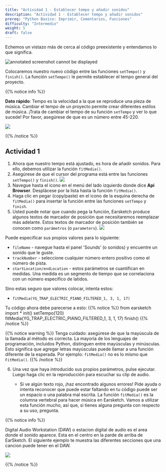 ```yaml
---
title: "Actividad 1 - Establecer tempo y añadir sonidos"
description: "Actividad 1 - Establecer tempo y añadir sonidos"
prereq: "Python Basico: Imprimir, Comentarios, Funciones"
difficulty: "Intermedio"
weight: 5
draft: false
---
```


Echemos un vistazo más de cerca al código preexistente y entendamos lo que significa.

![annotated screenshot cannot be displayed](../img/annotated-screenshot-overview.png)

Colocaremos nuestro nuevo código entre las funciones `setTempo()` y `finish()`. La función `setTempo()` le permite establecer el tempo general del proyecto.

{{% notice info %}}

**Dato rápido**: Tempo es la velocidad a la que se reproduce una pieza de música. Cambiar el tempo de un proyecto permite crear diferentes estilos de música. ¡Trata de cambiar el tempo de su función `setTempo` y ver lo que sucede! Por favor, asegúrese de que es un número entre 45-220.

![](../img/img-tempo1.png)

{{% /notice %}}

## Actividad 1

1. Ahora que nuestro tempo está ajustado, es hora de añadir sonidos. Para ello, debemos utilizar la función `fitMedia()`.
2. Asegúrese de que el cursor del programa está entre las funciones `setTempo()` y `finish()`.
    ![](../img/annotated-screenshot-cursor.png)
3. Navegue hasta el icono en el menú del lado izquierdo donde dice **Api Browser**. Desplácese por la lista hasta la función `fitMedia()`.
4. Haga clic en pegar (copy/paste) en el icono de la esquina derecha de `fitMedia()` para insertar la función entre las funciones `setTempo` y `finish`.
5. Usted puede notar que cuando pega la función, Earsketch produce algunos textos de marcador de posición que necesitaremos reemplazar más adelante. Estos textos de marcador de posición también se conocen como `parámetros` (o `parameters`).
    ![](../img/annotated-screenshot-fitmedia.png)

Puede especificar sus propios valores para lo siguiente:

- `fileName` - navegue hasta el panel \'Sounds\' (o sonidos) y encuentre un sonido que le guste.
- `trackNumber` - seleccione cualquier número entero positivo como el número de pista.
- `startLocation/endLocation` - estos parámetros se cuantifican en medidas. Una medida es un segmento de tiempo que se correlaciona con un número específico de latidos.

Sino estas seguro que valores colocar, intenta estos:

- `fitMedia(YG_TRAP_ELECTRIC_PIANO_FILTERED_1, 3, 1, 17)`

Tu código ahora debe parecerse a esto:
    {{% notice %}}
    from earsketch import *
        init()
        setTempo(120)
        fitMedia(YG_TRAP_ELECTRIC_PIANO_FILTERED_1, 3, 1, 17)
        finish()
    {{% /notice %}}

{{% notice warning %}} Tenga cuidado: asegúrese de que la mayúscula de la llamada al método es correcta. La mayoría de los lenguajes de programación, incluidos Python, distinguen entre mayúsculas y minúsculas. Esto significa que agregar letras mayúsculas puede llamar a una función diferente de la esperada. Por ejemplo: `fitMedia()` no es lo mismo que `FitMedia()`.
{{% /notice %}}

6. Una vez que haya introducido sus propios parámetros, pulse ejecutar. Luego haga clic en la reproducción para escuchar su clip de audio.

    - Si ve algún texto rojo, ¡haz encontrado algunos errores! Pide ayuda o intenta reconocer que puede estar faltando en tu código puede ser un espacio o una palabra mal escrita. La función `fitMedia()` es la columna vertebral para hacer música en Earsketch. Vamos a utilizar esta función mucho, así que, si tienes alguna pregunta con respecto a su uso, pregunta.

{{% notice info %}}

Digital Audio Workstation (DAW) o estacion digital de audio es el area donde el sonido aparece. Esta en el centro en la parde de arriba de EarSketch. El siguiente ejemplo te muestra las diferentes secciones que una cancion puede tener en el DAW.

![](../img/screenshot-daw.png)

{{% /notice %}}